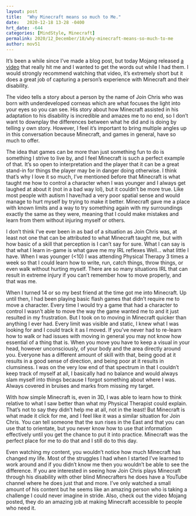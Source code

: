 ```yaml
---
layout: post
title:  "Why Minecraft means so much to Me."
date:   2020-12-18 13-28 -0400
hrt_date: -644
categories: [MindStyle, Minecraft]
permalink: 2020/12_December/18/why-minecraft-means-so-much-to-me
author: mov51
---
```

It’s been a while since I’ve made a blog post, but today Mojang released [a video](https://www.youtube.com/watch?v=7x0ZOB5UoSw) that really hit me and I wanted to get the words out while I had them. I would strongly recommend watching that video, it’s extremely short but it does a great job of capturing a person’s experience with Minecraft and their disability.  

The video tells a story about a person by the name of Join Chris who was born with underdeveloped corneas which are what focuses the light into your eyes so you can see. His story about how Minecraft assisted in his adaptation to his disability is incredible and amazes me to no end, so I don’t want to downplay the differences between what he did and is doing by telling y own story. However, I feel it’s important to bring multiple angles up in this conversation because Minecraft, and games in general, have so much to offer.  

The idea that games can be more than just something fun to do is something I strive to live by, and I feel Minecraft is such a perfect example of that. It’s so open to interpretation and the player that it can be a great stand-in for things the player may be in danger doing otherwise. I think that’s why I love it so much, I’ve mentioned before that Minecraft is what taught me how to control a character when I was younger and I always get laughed at about it (not in a bad way lol), but it couldn’t be more true. Like most people with autism I have/had a very poor spatial sense and would manage to hurt myself by trying to make it better. Minecraft gave me a place with known limits and a way to try something again with my surroundings exactly the same as they were, meaning that I could make mistakes and learn from them without injuring myself or others.  

I don’t think I’ve ever been in as bad of a situation as Join Chris was, at least not one that can be attributed to what Minecraft taught me, but with how basic of a skill that perception is I can’t say for sure. What I can say is that what I learn in-game is what gave me my IRL reflexes Well… what little I have. When I was younger (<10) I was attending Physical Therapy 3 times a week so that I could learn how to write, run, catch things, throw things, or even walk without hurting myself. There are so many situations IRL that can result in extreme injury if you can’t remember how to move properly, and that was me.  

When I turned 14 or so my best friend at the time got me into Minecraft. Up until then, I had been playing basic flash games that didn’t require me to move a character. Every time I would try a game that had a character to control I wasn’t able to move the way the game wanted me to and it just resulted in my frustration. But I took on to moving in Minecraft quicker than anything I ever had. Every limit was visible and static, I knew what I was looking for and I could track it as I moved.
If you’ve never had to re-learn how to walk or had issues with moving in general you may not know how essential of a thing that is. When you move you have to keep a visual in your head, however unconsciously, of your body and the area directly around you. Everyone has a different amount of skill with that, being good at it results in a good sense of direction, and being poor at it results in clumsiness. I was on the very low end of that spectrum in that I couldn’t keep track of myself at all, I basically had no balance and would always slam myself into things because I forgot something about where I was. Always covered in bruises and marks from missing my target.  

With how simple Minecraft is, even in 3D, I was able to learn how to think relative to what I saw better than what my Physical Therapist could explain. That’s not to say they didn’t help me at all, not in the least! But Minecraft is what made it click for me, and I feel like it was a similar situation for Join Chris. You can tell someone that the sun rises in the East and that you can use that to orientate, but you never know how to use that information effectively until you get the chance to put it into practice. Minecraft was the perfect place for me to do that and I still do to this day.  

Even watching my content, you wouldn’t notice how much Minecraft has changed my life. Most of the struggles I had when I started I’ve learned to work around and if you didn’t know me then you wouldn’t be able to see the difference. If you are interested in seeing how Join Chris plays Minecraft through his disability with other blind Minecrafters he does have a YouTube channel where he does just that and more. I’ve only watched a small amount of his content but he seems like an amazing person who is taking a challenge I could never imagine in stride.
Also, check out the video Mojang posted, they do an amazing job at making Minecraft accessible to people who need it.